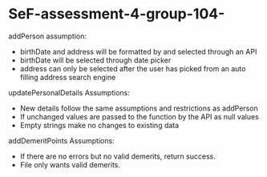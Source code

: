 # SeF-assessment-4-group-104-
addPerson assumption:
- birthDate and address will be formatted by and selected through an API
- birthDate will be selected through date picker 
- address can only be selected after the user has picked from an auto filling address search engine

updatePersonalDetails Assumptions:
- New details follow the same assumptions and restrictions as addPerson
- If unchanged values are passed to the function by the API as null values
- Empty strings make no changes to existing data

addDemeritPoints Assumptions:
- If there are no errors but no valid demerits, return success.
- File only wants valid demerits.